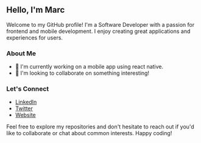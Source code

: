 ## Hello, I'm Marc

Welcome to my GitHub profile! I'm a Software Developer with a passion for frontend and mobile development. I enjoy creating great applications and experiences for users.

### About Me

- 🌱 I'm currently working on a mobile app using react native.
- 🤝 I'm looking to collaborate on something interesting!

### Let's Connect

- [LinkedIn](https://www.linkedin.com/in/your-linkedin-profile)
- [Twitter](https://twitter.com/techwithmarc)
- [Website](https://www.marcfinger.com)

Feel free to explore my repositories and don't hesitate to reach out if you'd like to collaborate or chat about common interests. Happy coding!
